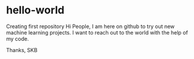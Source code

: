 # hello-world
Creating first repository
Hi People,
I am here on github to try out new machine learning projects. I want to reach out to the world with the help of my code.

Thanks,
SKB

